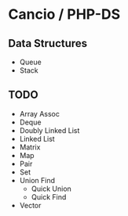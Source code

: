 # Cancio / PHP-DS

## Data Structures

- Queue
- Stack

## TODO

- Array Assoc
- Deque
- Doubly Linked List
- Linked List
- Matrix
- Map
- Pair
- Set
- Union Find
    - Quick Union
    - Quick Find
- Vector
